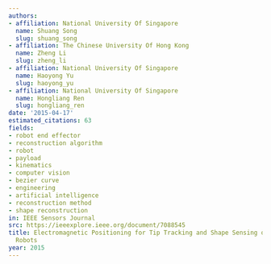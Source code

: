 ```yaml
---
authors:
- affiliation: National University Of Singapore
  name: Shuang Song
  slug: shuang_song
- affiliation: The Chinese University Of Hong Kong
  name: Zheng Li
  slug: zheng_li
- affiliation: National University Of Singapore
  name: Haoyong Yu
  slug: haoyong_yu
- affiliation: National University Of Singapore
  name: Hongliang Ren
  slug: hongliang_ren
date: '2015-04-17'
estimated_citations: 63
fields:
- robot end effector
- reconstruction algorithm
- robot
- payload
- kinematics
- computer vision
- bezier curve
- engineering
- artificial intelligence
- reconstruction method
- shape reconstruction
in: IEEE Sensors Journal
src: https://ieeexplore.ieee.org/document/7088545
title: Electromagnetic Positioning for Tip Tracking and Shape Sensing of Flexible
  Robots
year: 2015
---
```

